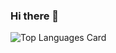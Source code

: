 ### Hi there 👋
![Top Languages Card](https://github-readme-stats.vercel.app/api/top-langs/?username=yuhi-sa)
